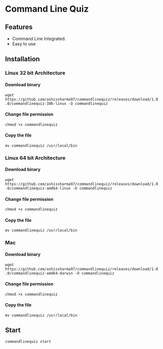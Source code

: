
# Command Line Quiz

## Features
- Command Line Integrated.
- Easy to use

## Installation

### Linux 32 bit Architecture

#### Download binary

`wget https://github.com/ashissharma97/commandlinequiz/releases/download/1.0.0/commandlinequiz-386-linux -O commandlinequiz`

#### Change file permission

`chmod +x commandlinequiz`

#### Copy the file

`mv commandlinequiz /usr/local/bin`

### Linux 64 bit Architecture

#### Download binary

`wget https://github.com/ashissharma97/commandlinequiz/releases/download/1.0.0/commandlinequiz-amd64-linux -O commandlinequiz`

#### Change file permission

`chmod +x commandlinequiz`

#### Copy the file

`mv commandlinequiz /usr/local/bin`


### Mac

#### Download binary

`wget https://github.com/ashissharma97/commandlinequiz/releases/download/1.0.0/commandlinequiz-amd64-darwin -O commandlinequiz`

#### Change file permission

`chmod +x commandlinequiz`

#### Copy the file

`mv commandlinequiz /usr/local/bin`

## Start

`commandlinequiz start`